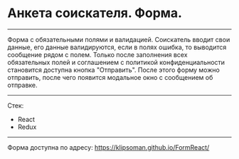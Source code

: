 # Анкета соискателя. Форма.
____
Форма с обязательными полями и валидацией. Соискатель вводит свои данные, его данные валидируются, если в полях ошибка, то выводится сообщение рядом с полем. Только после заполнения всех обязательных полей и соглашением с политикой конфиденциальности становится доступна кнопка "Отправить". После этого форму можно отправить, после чего появится модальное окно с сообщением об отправке.
____
Стек:
- React
- Redux
____
Форма доступна по адресу: https://klipsoman.github.io/FormReact/
